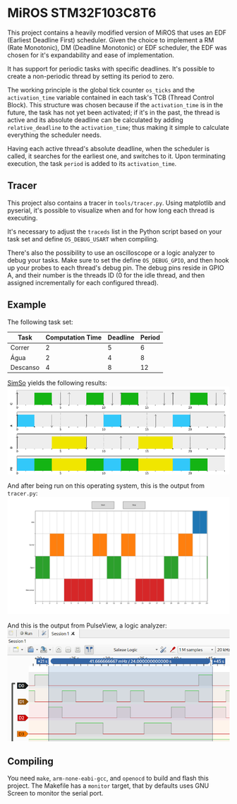# MiROS STM32F103C8T6

This project contains a heavily modified version of MiROS that uses an EDF (Earliest Deadline First) scheduler. Given the choice to implement a RM (Rate Monotonic), DM (Deadline Monotonic) or EDF scheduler, the EDF was chosen for it's expandability and ease of implementation.

It has support for periodic tasks with specific deadlines. It's possible to create a non-periodic thread by setting its period to zero.

The working principle is the global tick counter `os_ticks` and the `activation_time` variable contained in each task's TCB (Thread Control Block). This structure was chosen because if the `activation_time` is in the future, the task has not yet been activated; if it's in the past, the thread is active and its absolute deadline can be calculated by adding `relative_deadline` to the `activation_time`; thus making it simple to calculate everything the scheduler needs.

Having each active thread's absolute deadline, when the scheduler is called, it searches for the earliest one, and switches to it. Upon terminating execution, the task `period` is added to its `activation_time`.

## Tracer
This project also contains a tracer in `tools/tracer.py`. Using matplotlib and pyserial, it's possible to visualize when and for how long each thread is executing.

It's necessary to adjust the `traceds` list in the Python script based on your task set and  define `OS_DEBUG_USART` when compiling.

There's also the possibility to use an oscilloscope or a logic analyzer to debug your tasks. Make sure to set the define `OS_DEBUG_GPIO`, and then hook up your probes to each thread's debug pin. The debug pins reside in GPIO A, and their number is the threads ID (0 for the idle thread, and then assigned incrementally for each configured thread).

## Example

The following task set:

|Task    |Computation Time|Deadline|Period|
|--------|----------------|--------|------|
|Correr  |               2|       5|     6|
|Água    |               2|       4|     8|
|Descanso|               4|       8|    12|

[SimSo](https://projects.laas.fr/simso/simso-web) yields the following results:
![SimSo results](images/simso.png)

And after being run on this operating system, this is the output from `tracer.py`:
![Tracer view](images/tracer.png)

And this is the output from PulseView, a logic analyzer:
![PulseView](images/pulseview.png)

## Compiling

You need `make`, `arm-none-eabi-gcc`, and `openocd` to build and flash this project. The Makefile has a `monitor` target, that by defaults uses GNU Screen to monitor the serial port.
